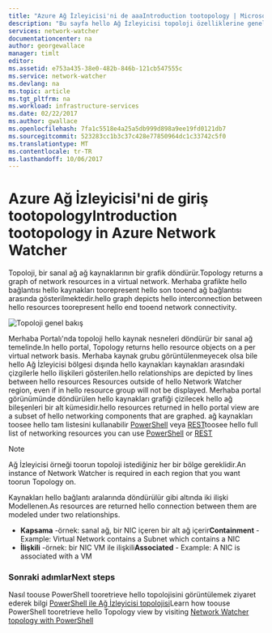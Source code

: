 ```yaml
---
title: "Azure Ağ İzleyicisi'ni de aaaIntroduction tootopology | Microsoft Docs"
description: "Bu sayfa hello Ağ İzleyicisi topoloji özelliklerine genel bakış sağlar."
services: network-watcher
documentationcenter: na
author: georgewallace
manager: timlt
editor: 
ms.assetid: e753a435-38e0-482b-846b-121cb547555c
ms.service: network-watcher
ms.devlang: na
ms.topic: article
ms.tgt_pltfrm: na
ms.workload: infrastructure-services
ms.date: 02/22/2017
ms.author: gwallace
ms.openlocfilehash: 7fa1c5518e4a25a5db999d898a9ee19fd0121db7
ms.sourcegitcommit: 523283cc1b3c37c428e77850964dc1c33742c5f0
ms.translationtype: MT
ms.contentlocale: tr-TR
ms.lasthandoff: 10/06/2017
---
```

# <a name="introduction-tootopology-in-azure-network-watcher"></a><span data-ttu-id="24ca2-103">Azure Ağ İzleyicisi'ni de giriş tootopology</span><span class="sxs-lookup"><span data-stu-id="24ca2-103">Introduction tootopology in Azure Network Watcher</span></span>

<span data-ttu-id="24ca2-104">Topoloji, bir sanal ağ ağ kaynaklarının bir grafik döndürür.</span><span class="sxs-lookup"><span data-stu-id="24ca2-104">Topology returns a graph of network resources in a virtual network.</span></span> <span data-ttu-id="24ca2-105">Merhaba grafikte hello bağlantısı hello kaynakları toorepresent hello son tooend ağ bağlantısı arasında gösterilmektedir.</span><span class="sxs-lookup"><span data-stu-id="24ca2-105">hello graph depicts hello interconnection between hello resources toorepresent hello end tooend network connectivity.</span></span>

![Topoloji genel bakış][1]

<span data-ttu-id="24ca2-107">Merhaba Portalı'nda topoloji hello kaynak nesneleri döndürür bir sanal ağ temelinde.</span><span class="sxs-lookup"><span data-stu-id="24ca2-107">In hello portal, Topology returns hello resource objects on a per virtual network basis.</span></span> <span data-ttu-id="24ca2-108">Merhaba kaynak grubu görüntülenmeyecek olsa bile hello Ağ İzleyicisi bölgesi dışında hello kaynakları kaynakları arasındaki çizgilerle hello ilişkileri gösterilen.</span><span class="sxs-lookup"><span data-stu-id="24ca2-108">hello relationships are depicted by lines between hello resources Resources outside of hello Network Watcher region, even if in hello resource group will not be displayed.</span></span> <span data-ttu-id="24ca2-109">Merhaba portal görünümünde döndürülen hello kaynakları grafiği çizilecek hello ağ bileşenleri bir alt kümesidir.</span><span class="sxs-lookup"><span data-stu-id="24ca2-109">hello resources returned in hello portal view are a subset of hello networking components that are graphed.</span></span> <span data-ttu-id="24ca2-110">ağ kaynakları toosee hello tam listesini kullanabilir [PowerShell](network-watcher-topology-powershell.md) veya [REST](network-watcher-topology-rest.md)</span><span class="sxs-lookup"><span data-stu-id="24ca2-110">toosee hello full list of networking resources you can use [PowerShell](network-watcher-topology-powershell.md) or [REST](network-watcher-topology-rest.md)</span></span>

> [!NOTE]
> <span data-ttu-id="24ca2-111">Ağ İzleyicisi örneği toorun topoloji istediğiniz her bir bölge gereklidir.</span><span class="sxs-lookup"><span data-stu-id="24ca2-111">An instance of Network Watcher is required in each region that you want toorun Topology on.</span></span>

<span data-ttu-id="24ca2-112">Kaynakları hello bağlantı aralarında döndürülür gibi altında iki ilişki Modellenen.</span><span class="sxs-lookup"><span data-stu-id="24ca2-112">As resources are returned hello connection between them are modeled under two relationships.</span></span>

- <span data-ttu-id="24ca2-113">**Kapsama** -örnek: sanal ağ, bir NIC içeren bir alt ağ içerir</span><span class="sxs-lookup"><span data-stu-id="24ca2-113">**Containment** - Example: Virtual Network contains a Subnet which contains a NIC</span></span>
- <span data-ttu-id="24ca2-114">**İlişkili** -örnek: bir NIC VM ile ilişkili</span><span class="sxs-lookup"><span data-stu-id="24ca2-114">**Associated** - Example: A NIC is associated with a VM</span></span>

### <a name="next-steps"></a><span data-ttu-id="24ca2-115">Sonraki adımlar</span><span class="sxs-lookup"><span data-stu-id="24ca2-115">Next steps</span></span>

<span data-ttu-id="24ca2-116">Nasıl toouse PowerShell tooretrieve hello topolojisini görüntülemek ziyaret ederek bilgi [PowerShell ile Ağ İzleyicisi topolojisi](network-watcher-topology-powershell.md)</span><span class="sxs-lookup"><span data-stu-id="24ca2-116">Learn how toouse PowerShell tooretrieve hello Topology view by visiting [Network Watcher topology with PowerShell](network-watcher-topology-powershell.md)</span></span>

<!--Image references-->

[1]: ./media/network-watcher-topology-overview/topology.png
